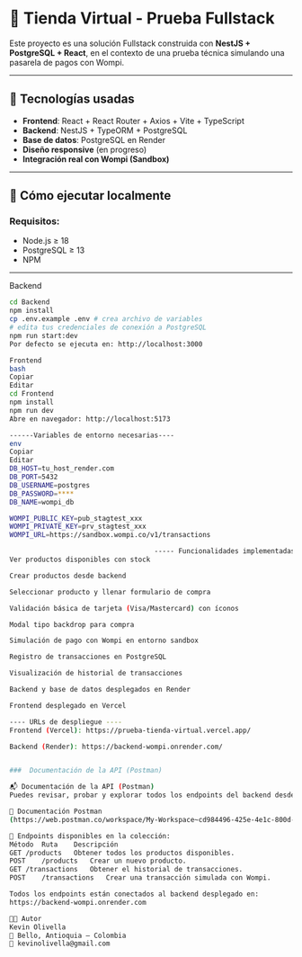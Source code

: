 # 🛒 Tienda Virtual - Prueba Fullstack

Este proyecto es una solución Fullstack construida con **NestJS + PostgreSQL + React**, en el contexto de una prueba técnica simulando una pasarela de pagos con Wompi.

---

## 🚀 Tecnologías usadas

- **Frontend**: React + React Router + Axios + Vite + TypeScript
- **Backend**: NestJS + TypeORM + PostgreSQL
- **Base de datos**: PostgreSQL en Render
- **Diseño responsive** (en progreso)
- **Integración real con Wompi (Sandbox)**

---

## 🔧 Cómo ejecutar localmente

### Requisitos:
- Node.js ≥ 18
- PostgreSQL ≥ 13
- NPM

---

Backend

```bash
cd Backend
npm install
cp .env.example .env # crea archivo de variables
# edita tus credenciales de conexión a PostgreSQL
npm run start:dev
Por defecto se ejecuta en: http://localhost:3000

Frontend
bash
Copiar
Editar
cd Frontend
npm install
npm run dev
Abre en navegador: http://localhost:5173

------Variables de entorno necesarias----
env
Copiar
Editar
DB_HOST=tu_host_render.com
DB_PORT=5432
DB_USERNAME=postgres
DB_PASSWORD=****
DB_NAME=wompi_db

WOMPI_PUBLIC_KEY=pub_stagtest_xxx
WOMPI_PRIVATE_KEY=prv_stagtest_xxx
WOMPI_URL=https://sandbox.wompi.co/v1/transactions

                                    ----- Funcionalidades implementadas -----
Ver productos disponibles con stock

Crear productos desde backend

Seleccionar producto y llenar formulario de compra

Validación básica de tarjeta (Visa/Mastercard) con íconos

Modal tipo backdrop para compra

Simulación de pago con Wompi en entorno sandbox

Registro de transacciones en PostgreSQL

Visualización de historial de transacciones

Backend y base de datos desplegados en Render

Frontend desplegado en Vercel

---- URLs de despliegue ----
Frontend (Vercel): https://prueba-tienda-virtual.vercel.app/

Backend (Render): https://backend-wompi.onrender.com/


###  Documentación de la API (Postman)

📬 Documentación de la API (Postman)
Puedes revisar, probar y explorar todos los endpoints del backend desde esta colección de Postman, incluyendo ejemplos de peticiones GET, POST y detalles sobre las rutas disponibles:

🔗 Documentación Postman
(https://web.postman.co/workspace/My-Workspace~cd984496-425e-4e1c-800d-35eb2278b02b/collection/39635729-d1a11389-42fc-47f8-98d5-5dc93efda327?action=share&creator=39635729&action_performed=google_login)

🧪 Endpoints disponibles en la colección:
Método	Ruta	Descripción
GET	/products	Obtener todos los productos disponibles.
POST	/products	Crear un nuevo producto.
GET	/transactions	Obtener el historial de transacciones.
POST	/transactions	Crear una transacción simulada con Wompi.

Todos los endpoints están conectados al backend desplegado en:
https://backend-wompi.onrender.com

👨‍💻 Autor
Kevin Olivella
📍 Bello, Antioquia – Colombia
📧 kevinolivella@gmail.com